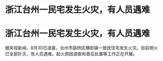 # 浙江台州一民宅发生火灾，有人员遇难

# 浙江台州一民宅发生火灾，有人员遇难

据央视新闻，8月30日凌晨，台州市路桥区横街镇一居民住宅发生火灾。目前明火已全部扑灭，有人员遇难。起火原因调查和善后处置等工作正在开展。

